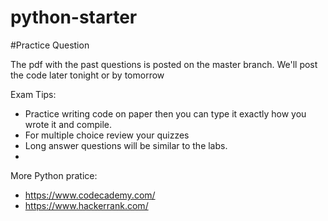# python-starter

#Practice Question

The pdf with the past questions is posted on the master branch. We'll post the code later tonight or by tomorrow 

Exam Tips:
 - Practice writing code on paper then you can type it exactly how you wrote it and compile.
 - For multiple choice review your quizzes
 - Long answer questions will be similar to the labs.
 - 
 
More Python pratice:
 - https://www.codecademy.com/
 - https://www.hackerrank.com/


